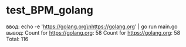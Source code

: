 # test_BPM_golang


ввод:
	echo -e 'https://golang.org\nhttps://golang.org' | go run main.go
вывод:
    Count for https://golang.org: 58
    Count for https://golang.org: 58
    Total: 116

